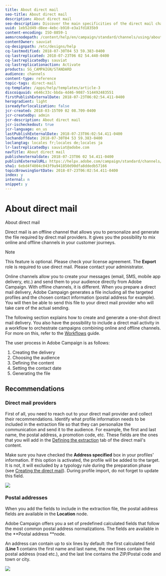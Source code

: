 ```yaml
---
title: About direct mail
seo-title: About direct mail
description: About direct mail
seo-description: Discover the main specificities of the direct mail channel in Adobe Campaign.
uuid: 1eb52d49-d8ee-4ebc-b910-e3a1fd1835b9
content-encoding: ISO-8859-1
aemsrcnodepath: /content/help/en/campaign/standard/channels/using/about-direct-mail
contentOwner: sauviat
cq-designpath: /etc/designs/help
cq-lastmodified: 2018-07-30T04 53 59.383-0400
cq-lastreplicated: 2018-07-23T06 02 54.440-0400
cq-lastreplicatedby: sauviat
cq-lastreplicationaction: Activate
products: SG_CAMPAIGN/STANDARD
audience: channels
content-type: reference
topic-tags: direct-mail
cq-template: /apps/help/templates/article-3
discoiquuid: e646c33c-bbda-4d46-9087-514492483551
firstPublishExternalDate: 2018-07-23T06:02:54.411-0400
herogradient: light
isreadyforlocalization: false
jcr-created: 2018-03-15T09 02 08.709-0400
jcr-createdby: admin
jcr-description: About direct mail
jcr-ischeckedout: true
jcr-language: en_us
lastPublishExternalDate: 2018-07-23T06:02:54.411-0400
lochandoffdate: 2018-07-30T04 53 59.383-0400
loclangtag: locales fr;locales de;locales ja
lr-lastreplicatedby: sauviat@adobe.com
navTitle: About direct mail
publishexternaldate: 2018-07-23T06 02 54.411-0400
publishExternalURL: https://helpx.adobe.com/campaign/standard/channels/using/about-direct-mail.html
sha1: 6ebd4f4004c043f9a941850d90dfa8ddedb57166
topicBrowsingSortDate: 2018-07-23T06:02:54.411-0400
index: y
internal: n
snippet: y
---
```


# About direct mail

About direct mail

Direct mail is an offline channel that allows you to personalize and generate the file required by direct mail providers. It gives you the possibility to mix online and offline channels in your customer journeys.

>[!NOTE]
>
>This feature is optional. Please check your license agreement. The **Export** role is required to use direct mail. Please contact your administrator.

Online channels allow you to create your messages (email, SMS, mobile app delivery, etc.) and send them to your audience directly from Adobe Campaign. With offline channels, it is different. When you prepare a direct mail delivery, Adobe Campaign generates a file including all the targeted profiles and the chosen contact information (postal address for example). You will then be able to send this file to your direct mail provider who will take care of the actual sending.

The following section explains how to create and generate a one-shot direct mail delivery. You also have the possibility to include a direct mail activity in a workflow to orchestrate campaigns combining online and offline channels. For more on this, refer to the [Workflows](../../automating/using/about-data-and-processes.md) guide.

The user process in Adobe Campaign is as follows:

1. Creating the delivery
1. Choosing the audience
1. Defining the content
1. Setting the contact date
1. Generating the file

## <p>Recommendations</p>

### <p>Direct mail providers</p>

First of all, you need to reach out to your direct mail provider and collect their recommendations. Identify what profile information needs to be included in the extraction file so that they can personalize the communication and send it to the audience. For example, the first and last name, the postal address, a promotion code, etc. These fields are the ones that you will add in the [Defining the extraction](../../channels/using/defining-the-direct-mail-content.md#defining-the-extraction) tab of the direct mail's content.

Make sure you have checked the **Address specified** box in your profiles' information. If this option is activated, the profile will be added to the target. It is not, it will excluded by a typology rule during the preparation phase (see [Creating the direct mail](../../channels/using/creating-the-direct-mail.md)). During profile import, do not forget to update this field.

![](assets/direct_mail_22.png)

### <p>Postal addresses</p>

When you add the fields to include in the extraction file, the postal address fields are available in the **Location** node.

Adobe Campaign offers you a set of predefined calculated fields that follow the most common postal address normalizations. The fields are available in the **Postal address **node.

An address can contain up to six lines by default: the first calculated field (**Line 1** contains the first name and last name, the next lines contain the postal address (road etc.), and the last line contains the ZIP/Postal code and town or city.

![](assets/direct_mail_23.png)

